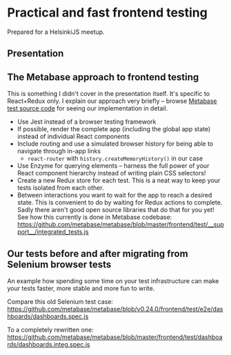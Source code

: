 # Practical and fast frontend testing
Prepared for a HelsinkiJS meetup.

## Presentation



## The Metabase approach to frontend testing

This is something I didn't cover in the presentation itself. It's specific to React+Redux only. I explain our approach very briefly – browse [Metabase test source code](https://github.com/metabase/metabase/blob/master/frontend/test/) for seeing our implementation in detail.

* Use Jest instead of a browser testing framework
* If possible, render the complete app (including the global app state) instead of individual React components
* Include routing and use a simulated browser history for being able to navigate through in-app links
	* `react-router`  with `history.createMemoryHistory()` in our case
* Use Enzyme for querying elements – harness the full power of your React component hierarchy instead of writing plain CSS selectors!
* Create a new Redux store for each test. This is a neat way to keep your tests isolated from each other.
* Between interactions you want to wait for the app to reach a desired state. This is convenient to do by waiting for Redux actions to complete. Sadly there aren't good open source libraries that do that for you yet! See how this currently is done in Metabase codebase:
https://github.com/metabase/metabase/blob/master/frontend/test/__support__/integrated_tests.js

## Our tests before and after migrating from Selenium browser tests

An example how spending some time on your test infrastructure can make your tests faster, more stable and more fun to write.

Compare this old Selenium test case:
https://github.com/metabase/metabase/blob/v0.24.0/frontend/test/e2e/dashboards/dashboards.spec.js

To a completely rewritten one:
https://github.com/metabase/metabase/blob/master/frontend/test/dashboards/dashboards.integ.spec.js
